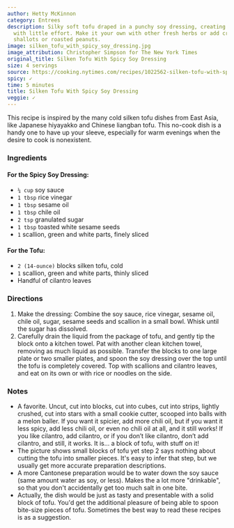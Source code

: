 ```yaml
---
author: Hetty McKinnon
category: Entrees
description: Silky soft tofu draped in a punchy soy dressing, creating a lively dish
  with little effort. Make it your own with other fresh herbs or add crunch with fried
  shallots or roasted peanuts.
image: silken_tofu_with_spicy_soy_dressing.jpg
image_attribution: Christopher Simpson for The New York Times
original_title: Silken Tofu With Spicy Soy Dressing
size: 4 servings
source: https://cooking.nytimes.com/recipes/1022562-silken-tofu-with-spicy-soy-dressing
spicy: ✓
time: 5 minutes
title: Silken Tofu With Spicy Soy Dressing
veggie: ✓
---
```

This recipe is inspired by the many cold silken tofu dishes from East Asia, like Japanese hiyayakko and Chinese liangban tofu. This no-cook dish is a handy one to have up your sleeve, especially for warm evenings when the desire to cook is nonexistent. 

### Ingredients

#### For the Spicy Soy Dressing:

* `¼ cup` soy sauce
* `1 tbsp` rice vinegar
* `1 tbsp` sesame oil
* `1 tbsp` chile oil
* `2 tsp` granulated sugar
* `1 tbsp` toasted white sesame seeds
* `1` scallion, green and white parts, finely sliced

#### For the Tofu:

* `2 (14-ounce)` blocks silken tofu, cold
* `1` scallion, green and white parts, thinly sliced
* Handful of cilantro leaves

### Directions

1. Make the dressing: Combine the soy sauce, rice vinegar, sesame oil, chile oil, sugar, sesame seeds and scallion in a small bowl. Whisk until the sugar has dissolved.
2. Carefully drain the liquid from the package of tofu, and gently tip the block onto a kitchen towel. Pat with another clean kitchen towel, removing as much liquid as possible. Transfer the blocks to one large plate or two smaller plates, and spoon the soy dressing over the top until the tofu is completely covered. Top with scallions and cilantro leaves, and eat on its own or with rice or noodles on the side.

### Notes

* A favorite. Uncut, cut into blocks, cut into cubes, cut into strips, lightly crushed, cut into stars with a small cookie cutter, scooped into balls with a melon baller. If you want it spicier, add more chili oil, but if you want it less spicy, add less chili oil, or even no chili oil at all, and it still works! If you like cilantro, add cilantro, or if you don’t like cilantro, don’t add cilantro, and still, it works.  It is… a block of tofu, with stuff on it!
* The picture shows small blocks of tofu yet step 2 says nothing about cutting the tofu into smaller pieces. It's easy to infer that step, but we usually get more accurate preparation descriptions.
* A more Cantonese preparation would be to water down the soy sauce (same amount water as soy, or less). Makes the a lot more "drinkable", so that you don't accidentally get too much salt in one bite.
* Actually, the dish would be just as tasty and presentable with a solid block of tofu. You'd get the additional pleasure of being able to spoon bite-size pieces of tofu. Sometimes the best way to read these recipes is as a suggestion.